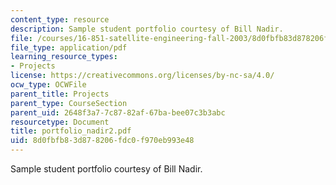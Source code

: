 ```yaml
---
content_type: resource
description: Sample student portfolio courtesy of Bill Nadir.
file: /courses/16-851-satellite-engineering-fall-2003/8d0fbfb83d878206fdc0f970eb993e48_portfolio_nadir2.pdf
file_type: application/pdf
learning_resource_types:
- Projects
license: https://creativecommons.org/licenses/by-nc-sa/4.0/
ocw_type: OCWFile
parent_title: Projects
parent_type: CourseSection
parent_uid: 2648f3a7-7c87-82af-67ba-bee07c3b3abc
resourcetype: Document
title: portfolio_nadir2.pdf
uid: 8d0fbfb8-3d87-8206-fdc0-f970eb993e48
---
```

Sample student portfolio courtesy of Bill Nadir.